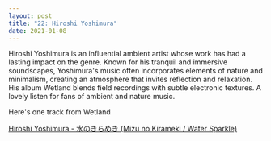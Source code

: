 ```yaml
---
layout: post
title: "22: Hiroshi Yoshimura"
date: 2021-01-08
---
```

Hiroshi Yoshimura is an influential ambient artist whose work has had a lasting impact on the genre. Known for his tranquil and immersive soundscapes, Yoshimura's music often incorporates elements of nature and minimalism, creating an atmosphere that invites reflection and relaxation. His album Wetland blends field recordings with subtle electronic textures. A lovely listen for fans of ambient and nature music.

Here's one track from Wetland

[Hiroshi Yoshimura - 水のきらめき (Mizu no Kirameki / Water Sparkle)](https://www.youtube.com/watch?v=34CUdeA5HXQ)  
